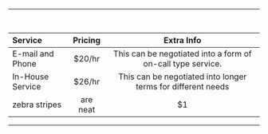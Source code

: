 
---
<br>

| __Service__      | __Pricing__  | __Extra Info__                  |
| :--------------- |:---------:| :----------------------------------:|
| E-mail and Phone | $20/hr  | This can be negotiated into a form of on-call type service.  |
| In-House Service | $26/hr  | This can be negotiated into longer terms for different needs |
| zebra stripes | are neat  |    $1              |

---
<br><br>
